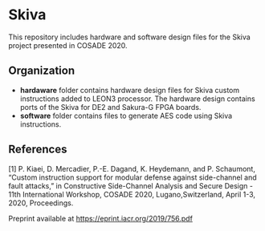 # Skiva 


This repository includes hardware and software design files for the Skiva project presented in COSADE 2020. 

## Organization
* **hardaware** folder contains hardware design files for Skiva custom instructions added to LEON3 processor. The hardware design contains ports of the Skiva for DE2 and Sakura-G FPGA boards. 
* **software** folder contains files to generate AES code using Skiva instructions. 


## References

[1] P. Kiaei, D. Mercadier, P.-E. Dagand, K. Heydemann, and P. Schaumont, “Custom instruction support for modular defense against side-channel and fault attacks,” in Constructive Side-Channel Analysis and Secure Design - 11th International Workshop, COSADE 2020, Lugano,Switzerland, April 1-3, 2020, Proceedings. 

Preprint available at https://eprint.iacr.org/2019/756.pdf
